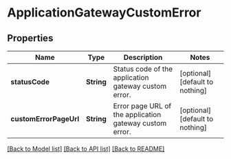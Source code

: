 # ApplicationGatewayCustomError


## Properties
Name | Type | Description | Notes
------------ | ------------- | ------------- | -------------
**statusCode** | **String** | Status code of the application gateway custom error. | [optional] [default to nothing]
**customErrorPageUrl** | **String** | Error page URL of the application gateway custom error. | [optional] [default to nothing]


[[Back to Model list]](../README.md#models) [[Back to API list]](../README.md#api-endpoints) [[Back to README]](../README.md)


